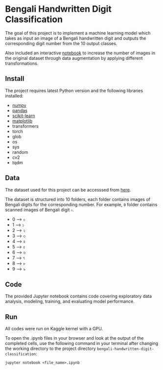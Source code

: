 # Bengali Handwritten Digit Classification

The goal of this project is to implement a machine learning model which takes as input an image of a Bengali handwritten digit and outputs the corresponding digit number from the 10 output classes.

Also included an interactive [notebook](https://github.com/wchowdhu/bengali-handwritten-digit-classification/blob/main/augment-handwritten-digit-images.ipynb) to increase the number of images in the original dataset through data augmentation by applying different transformations.

## Install

The project requires latest Python version and the following libraries installed:   
  - [numpy](https://numpy.org/)
  - [pandas](https://pandas.pydata.org/)
  - [scikit-learn](https://scikit-learn.org/stable/)
  - [matplotlib](https://matplotlib.org/)
  - transformers
  - torch
  - glob
  - os
  - sys
  - random
  - cv2
  - tqdm


## Data

The dataset used for this project can be accesssed from [here](https://www.kaggle.com/datasets/wchowdhu/bengali-digits).

The dataset is structured into 10 folders, each folder contains images of Bengali digits for the corresponding number. For example, `0` folder contains scanned images of Bengali digit `০`.

- 0 --> ০
- 1 --> ১
- 2 --> ২
- 3 --> ৩
- 4 --> ৪
- 5 --> ৫
- 6 --> ৬
- 7 --> ৭
- 8 --> ৮
- 9 --> ৯


## Code

The provided Jupyter notebook contains code covering exploratory data analysis, modeling, training, and evaluating model performance.


## Run

All codes were run on Kaggle kernel with a GPU.

To open the .ipynb files in your browser and look at the output of the completed cells, use the following command in your terminal after changing the working directory to the project directory `bengali-handwritten-digit-classification`:
```
jupyter notebook <file_name>.ipynb
```
